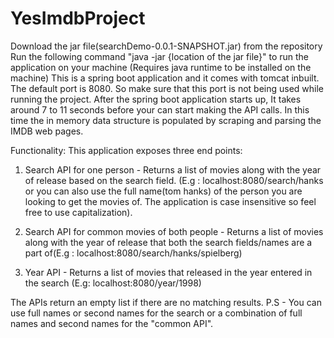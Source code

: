 # YesImdbProject
Download the jar file(searchDemo-0.0.1-SNAPSHOT.jar) from the repository
Run the following command "java -jar {location of the jar file}" to run the application on your machine (Requires java runtime to be installed on the machine)
This is a spring boot application and it comes with tomcat inbuilt. The default port is 8080. So make sure that this port is not being used while running the project.
After the spring boot application starts up, It takes around 7 to 11 seconds before your can start making the API calls.
In this time the in memory data structure is populated by scraping and parsing the IMDB web pages.

  
Functionality:
This application exposes three end points:
  
1. Search API for one person - Returns a list of movies along with the year of release based on the search field. (E.g : localhost:8080/search/hanks or you can also use the full name(tom hanks) of the person you are looking to get the movies of. The application is case insensitive so feel free to use capitalization).

2. Search API for common movies of both people -  Returns a list of movies along with the year of release that both the search fields/names are a part of(E.g : localhost:8080/search/hanks/spielberg)

3. Year API - Returns a list of movies that released in the year entered in the search (E.g: localhost:8080/year/1998)
  
The APIs return an empty list if there are no matching results.
P.S - You can use full names or second names for the search or a combination of full names and second names for the "common API".


